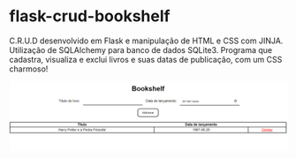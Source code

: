 # flask-crud-bookshelf
C.R.U.D desenvolvido em Flask e manipulação de HTML e CSS com JINJA. Utilização de SQLAlchemy para banco de dados SQLite3. Programa que cadastra, visualiza e exclui livros e suas datas de publicação, com um CSS charmoso! 

![Projeto final](https://github.com/bonifacio-pedro/flask-crud-bookshelf/blob/main/Projeto%20final.png)
